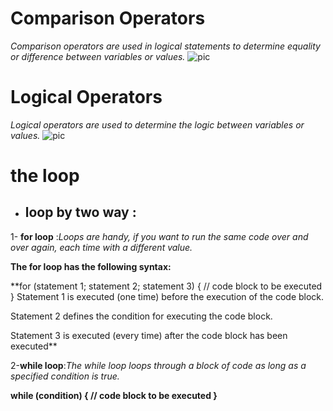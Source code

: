 # Comparison Operators

*Comparison operators are used in logical statements to determine equality or difference between variables or values.*
![pic](https://cdn.javascripttutorial.net/wp-content/uploads/2016/11/JavaScript-Comparison-Operators.png)

# Logical Operators
*Logical operators are used to determine the logic between variables or values.*
![pic](https://qph.fs.quoracdn.net/main-qimg-cf34fc11d82779735b4021de7dd31e50)

# the loop

- ## loop by two way :

1-  **for loop**  :*Loops are handy, if you want to run the same code over and over again, each time with a different value.*

**The for loop has the following syntax:**

**for (statement 1; statement 2; statement 3) {
  // code block to be executed
}
Statement 1 is executed (one time) before the execution of the code block.

Statement 2 defines the condition for executing the code block.

Statement 3 is executed (every time) after the code block has been executed**

2-**while loop**:*The while loop loops through a block of code as long as a specified condition is true.*

**while (condition) {
  // code block to be executed
}**